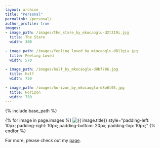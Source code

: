 ```yaml
---
layout: archive
title: "Personal"
permalink: /personal/
author_profile: true
images:
- image_path: /images/the_stare_by_mkocaoglu-d2t319i.jpg
  title: The Stare
  width: 300
  
- image_path: /images/feeling_loved_by_mkocaoglu-d811qia.jpg
  title: Feeling Loved
  width: 570
  
- image_path: /images/half_by_mkocaoglu-d9bf786.jpg
  title: Half
  width: 750
  
- image_path: /images/horizon_by_mkocaoglu-d8o6t05.jpg
  title: Horizon
  width: 750
---
```


{% include base_path %}

<p float="left">
    {% for image in page.images %}
    <img src="{{ image.image_path }}" alt="{{ image.title}}" width="{{ image.width}}"/>
    style="padding-left: 10px; padding-right: 10px; padding-bottom: 20px; padding-top: 10px;"
  {% endfor %}
</p>

For more, please check out my [page](https://www.deviantart.com/mkocaoglu). 
